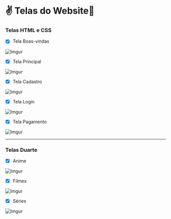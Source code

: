 # :v: ​Telas ​d​o​ ​W​ebsite:vulcan_salute:
### Telas HTML e CSS ###

- [x] Tela Boas-vindas

![Imgur](https://i.imgur.com/6Jmb8v2.png)

- [x] Tela Principal

![Imgur](https://i.imgur.com/xUX06Zl.png)

- [x] Tela Cadastro

![Imgur](https://i.imgur.com/lWbj8Lw.png)

- [x] Tela Login

![Imgur](https://i.imgur.com/uT6PWQi.png)

- [x] Tela Pagamento

![Imgur](https://i.imgur.com/s9j8EOG.png)

  -------------------------------------------------

### Telas Duarte ###

- [x] Anime

![Imgur](https://i.imgur.com/eTpt64k.png)

- [x] Filmes

![Imgur](https://i.imgur.com/ZTHA3l6.png)

- [x] Séries

![Imgur](https://i.imgur.com/B2MK6O7.png)
